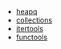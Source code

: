 * [heapq](https://docs.python.org/3/library/heapq.html)
* [collections](https://docs.python.org/3/library/collections.html)
* [itertools](https://docs.python.org/3/library/itertools.html)
* [functools](https://docs.python.org/3/library/functools.html)
